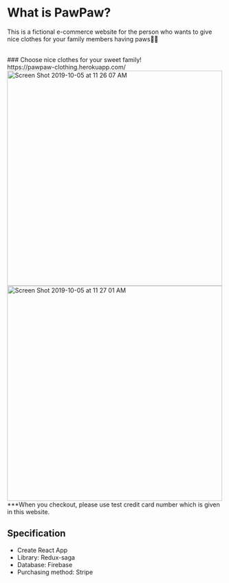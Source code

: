 # What is PawPaw?
This is a fictional e-commerce website for the person who wants to give nice clothes for your family members having paws🐶🐱

<br>
### Choose nice clothes for your sweet family!<br>
https://pawpaw-clothing.herokuapp.com/

<br> 

<img width="500" alt="Screen Shot 2019-10-05 at 11 26 07 AM" src="https://user-images.githubusercontent.com/32582917/66259220-38121b00-e763-11e9-8e03-cebbe941dd59.png">

<br>

<img width="500" alt="Screen Shot 2019-10-05 at 11 27 01 AM" src="https://user-images.githubusercontent.com/32582917/66259255-a656dd80-e763-11e9-8c1f-8f4c30e81452.png">
***When you checkout, please use test credit card number which is given in this website.



## Specification

- Create React App
- Library: Redux-saga
- Database: Firebase
- Purchasing method: Stripe 
